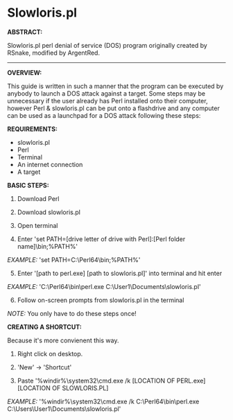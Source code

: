 # Slowloris.pl
**ABSTRACT:**

Slowloris.pl perl denial of service (DOS) program originally created by RSnake, modified by ArgentRed.

---

**OVERVIEW:**

This guide is written in such a manner that the program can be executed by anybody to launch a DOS attack against a target. Some steps may be unnecessary if the user already has Perl installed onto their computer, however Perl & slowloris.pl can be put onto a flashdrive and any computer can be used as a launchpad for a DOS attack following these steps:

**REQUIREMENTS:**

-	slowloris.pl
-	Perl
-	Terminal
-	An internet connection
-	A target

**BASIC STEPS:**

1)	Download Perl

2)	Download slowloris.pl

3)	Open terminal

4)	Enter 'set PATH=[drive letter of drive with Perl]:\[Perl folder name]\bin;%PATH%'

*EXAMPLE:*    'set PATH=C:\Perl64\bin;%PATH%'

5)  Enter '[path to perl.exe] [path to slowloris.pl]' into terminal and hit enter

*EXAMPLE:*    'C:\Perl64\bin\perl.exe C:\User1\Documents\slowloris.pl'

6)	Follow on-screen prompts from slowloris.pl in the terminal

*NOTE:* You only have to do these steps once!

**CREATING A SHORTCUT:**

Because it's more convienent this way.

1)  Right click on desktop.

2)  'New' -> 'Shortcut'

3)  Paste '%windir%\system32\cmd.exe /k [LOCATION OF PERL.exe] [LOCATION OF SLOWLORIS.PL]

*EXAMPLE:*       '%windir%\system32\cmd.exe /k C:\Perl64\bin\perl.exe C:\Users\User1\Documents\slowloris.pl'
